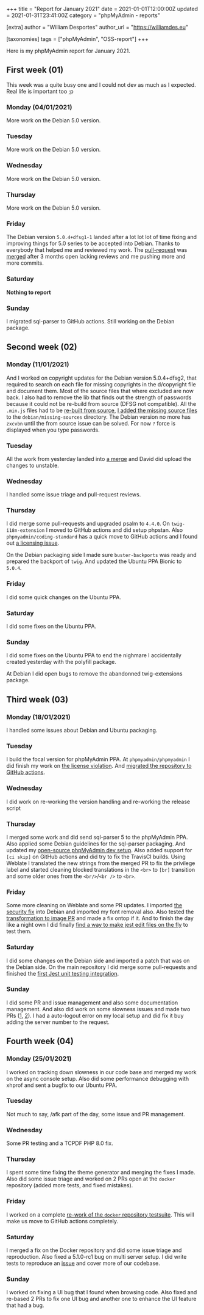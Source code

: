 +++
title = "Report for January 2021"
date = 2021-01-01T12:00:00Z
updated = 2021-01-31T23:41:00Z
category = "phpMyAdmin - reports"

[extra]
author = "William Desportes"
author_url = "https://williamdes.eu"

[taxonomies]
tags = ["phpMyAdmin", "OSS-report"]
+++

Here is my phpMyAdmin report for January 2021.

<!-- more -->

## First week (01)

This week was a quite busy one and I could not dev as much as I expected. Real life is important too ;p

### Monday (04/01/2021)

More work on the Debian 5.0 version.

### Tuesday

More work on the Debian 5.0 version.

### Wednesday

More work on the Debian 5.0 version.

### Thursday

More work on the Debian 5.0 version.

### Friday

The Debian version `5.0.4+dfsg1-1` landed after a lot lot lot of time fixing and improving things for 5.0 series to be accepted into Debian. Thanks to everybody that helped me and reviewed my work. The [pull-request](https://salsa.debian.org/phpmyadmin-team/phpmyadmin/-/merge_requests/30) was [merged](https://salsa.debian.org/phpmyadmin-team/phpmyadmin/-/commit/f8ca6504dc6f1ee6a8b2fcbb29b9baff30017ed1) after 3 months open lacking reviews and me pushing more and more commits.

### Saturday

__Nothing to report__

### Sunday

I migrated sql-parser to GitHub actions. Still working on the Debian package.

## Second week (02)

### Monday (11/01/2021)

And I worked on copyright updates for the Debian version 5.0.4+dfsg2, that required to search on each file for missing copyrights in the d/copyright file and document them. Most of the source files that where excluded are now back.
I also had to remove the lib that finds out the strength of passwords because it could not be re-build from source (DFSG not compatible). All the `.min.js` files had to be [re-built from source](https://salsa.debian.org/phpmyadmin-team/phpmyadmin/-/commit/c4b28b4c5ca955c7ddf1858b6e5e9f89d3505216), [I added the missing source files](https://salsa.debian.org/phpmyadmin-team/phpmyadmin/-/commit/abac8a5cf05e2955a2c5bd14dc52c0ab75405659) to the `debian/missing-sources` directory. The Debian version no more has `zxcvbn` until the from source issue can be solved. For now `?` force is displayed when you type passwords.

### Tuesday

All the work from yesterday landed into [a merge](https://salsa.debian.org/phpmyadmin-team/phpmyadmin/-/commit/9206cece4599be77d436057fe51f7b106e9b8de2) and David did upload the changes to unstable.

### Wednesday

I handled some issue triage and pull-request reviews.

### Thursday

I did merge some pull-requests and upgraded psalm to `4.4.0`.
On `twig-i18n-extension` I moved to GitHub actions and did setup phpstan.
Also `phpmyadmin/coding-standard` has a quick move to GitHub actions and I found out [a licensing issue](https://github.com/phpmyadmin/coding-standard/pull/9).

On the Debian packaging side I made sure `buster-backports` was ready and prepared the backport of `twig`.
And updated the Ubuntu PPA Bionic to `5.0.4`.

### Friday

I did some quick changes on the Ubuntu PPA.

### Saturday

I did some fixes on the Ubuntu PPA.

### Sunday

I did some fixes on the Ubuntu PPA to end the nighmare I accidentally created yesterday with the polyfill package.

At Debian I did open bugs to remove the abandonned twig-extensions package.

## Third week (03)

### Monday (18/01/2021)

I handled some issues about Debian and Ubuntu packaging.

### Tuesday

I build the focal version for phpMyAdmin PPA.
At `phpmyadmin/phpmyadmin` I did finish my work on [the license violation](https://github.com/phpmyadmin/phpmyadmin/pull/16547). And [migrated the repository to GitHub actions](https://github.com/phpmyadmin/phpmyadmin/pull/16583).

### Wednesday

I did work on re-working the version handling and re-working the release script

### Thursday

I merged some work and did send sql-parser 5 to the phpMyAdmin PPA.
Also applied some Debian guidelines for the sql-parser packaging.
And updated my [open-source phpMyAdmin dev setup](https://github.com/wdesportes/phpmyadmin-local-setup).
Also added support for `[ci skip]` on GitHub actions and did try to fix the TravisCI builds.
Using Weblate I translated the new strings from the merged PR to fix the privilege label and started cleaning blocked translations in the `<br>` to `[br]` transition and some older ones from the `<br/>`/`<br />` to `<br>`.

### Friday

Some more cleaning on Weblate and some PR updates.
I imported [the security fix](https://security-tracker.debian.org/tracker/CVE-2021-21252) into Debian and imported my font removal also.
Also tested the [transformation to image PR](https://github.com/phpmyadmin/phpmyadmin/pull/16586) and made a fix ontop if it.
And to finish the day like a night own I did finally [find a way to make jest edit files on the fly](https://github.com/phpmyadmin/phpmyadmin/pull/16409) to test them.

### Saturday

I did some changes on the Debian side and imported a patch that was on the Debian side.
On the main repository I did merge some pull-requests and finished the [first Jest unit testing integration](https://github.com/phpmyadmin/phpmyadmin/pull/16409).

### Sunday

I did some PR and issue management and also some documentation management.
And also did work on some slowness issues and made two PRs ([1](https://github.com/phpmyadmin/phpmyadmin/pull/16590), [2](https://github.com/phpmyadmin/phpmyadmin/pull/16591)). I had a auto-logout error on my local setup and did fix it buy adding the server number to the request.

## Fourth week (04)

### Monday (25/01/2021)

I worked on tracking down slowness in our code base and merged my work on the async console setup.
Also did some performance debugging with xhprof and sent a bugfix to our Ubuntu PPA.

### Tuesday

Not much to say, /afk part of the day, some issue and PR management.

### Wednesday

Some PR testing and a TCPDF PHP 8.0 fix.

### Thursday

I spent some time fixing the theme generator and merging the fixes I made.
Also did some issue triage and worked on 2 PRs open at the `docker` repository (added more tests, and fixed mistakes).

### Friday

I worked on a complete [re-work of the `docker` repository testsuite](https://github.com/phpmyadmin/docker/pull/323).
This will make us move to GitHub actions completely.

### Saturday

I merged a fix on the Docker repository and did some issue triage and reproduction.
Also fixed a 5.1.0-rc1 bug on multi server setup.
I did write tests to reproduce an [issue](https://github.com/phpmyadmin/phpmyadmin/issues/16595) and cover more of our codebase.

### Sunday

I worked on fixing a UI bug that I found when browsing code. Also fixed and re-based 2 PRs to fix one UI bug and another one to enhance the UI feature that had a bug.
